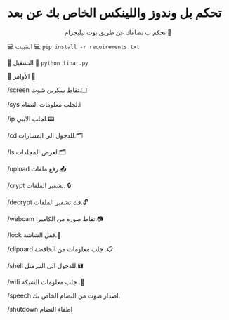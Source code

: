 # تحكم بل وندوز واللينكس الخاص بك عن بعد

<p align="center">
تحكم ب نضامك عن طريق بوت تيليجرام 👀

💻 التثبيت 💻
`pip install -r requirements.txt`

🚀 التشغيل 🚀
`python tinar.py`

📣 الأوامر 📣

/screen تقاط سكرين شوت.🖵

/sys لجلب معلومات النضام.ℹ️

/ip لجلب الايبي.📟

/cd للدخول الى المسارات.🗂️

/ls لعرض المجلدات.🗂️

/upload رفع ملفات.📤

/crypt تشفير الملفات. 🔒

/decrypt فك تشفير الملفات.🔓

/webcam تقاط صورة من الكاميرا.📷

/lock قفل الشاشة.🔑

/clipoard جلب معلومات من الحافضة .📋

/shell للدخول الى التيرمنل.🖬

/wifi جلب معلومات الشبكة .📶

/speech اصدار صوت من النضام الخاص بك.

/shutdown اطفاء النضام

